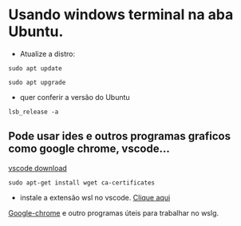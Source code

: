 # Usando windows terminal na aba Ubuntu.

- Atualize a distro:
```
sudo apt update

sudo apt upgrade
```
- quer conferir a versão do Ubuntu
```
lsb_release -a
```

## Pode usar ides e outros programas graficos como google chrome, vscode...

[vscode download](https://code.visualstudio.com/download)

```
sudo apt-get install wget ca-certificates
```
- instale a extensão wsl no vscode.
[Clique aqui](https://marketplace.visualstudio.com/items?itemName=ms-vscode-remote.remote-wsl)

[Google-chrome](https://learn.microsoft.com/pt-br/windows/wsl/tutorials/gui-apps) e outro programas úteis para trabalhar no wslg.
